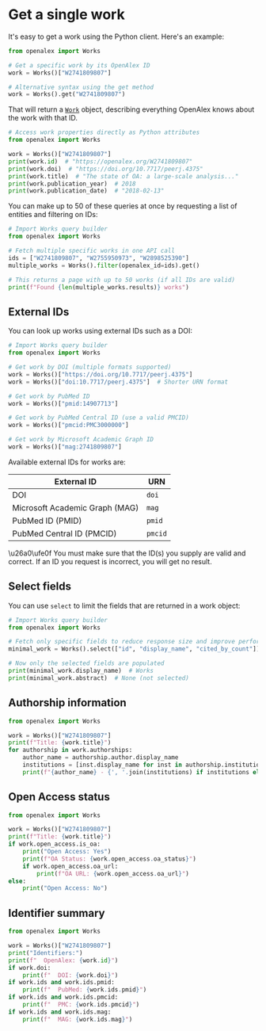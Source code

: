 # Get a single work

It's easy to get a work using the Python client. Here's an example:

```python
from openalex import Works

# Get a specific work by its OpenAlex ID
work = Works()["W2741809807"]

# Alternative syntax using the get method
work = Works().get("W2741809807")
```

That will return a [`Work`](work-object.md) object, describing everything OpenAlex knows about the work with that ID.

```python
# Access work properties directly as Python attributes
from openalex import Works

work = Works()["W2741809807"]
print(work.id)  # "https://openalex.org/W2741809807"
print(work.doi)  # "https://doi.org/10.7717/peerj.4375"
print(work.title)  # "The state of OA: a large-scale analysis..."
print(work.publication_year)  # 2018
print(work.publication_date)  # "2018-02-13"
```

You can make up to 50 of these queries at once by requesting a list of entities and filtering on IDs:

```python
# Import Works query builder
from openalex import Works

# Fetch multiple specific works in one API call
ids = ["W2741809807", "W2755950973", "W2898525390"]
multiple_works = Works().filter(openalex_id=ids).get()

# This returns a page with up to 50 works (if all IDs are valid)
print(f"Found {len(multiple_works.results)} works")
```

## External IDs

You can look up works using external IDs such as a DOI:

```python
# Import Works query builder
from openalex import Works

# Get work by DOI (multiple formats supported)
work = Works()["https://doi.org/10.7717/peerj.4375"]
work = Works()["doi:10.7717/peerj.4375"]  # Shorter URN format

# Get work by PubMed ID
work = Works()["pmid:14907713"]

# Get work by PubMed Central ID (use a valid PMCID)
work = Works()["pmcid:PMC3000000"]

# Get work by Microsoft Academic Graph ID
work = Works()["mag:2741809807"]
```

Available external IDs for works are:

| External ID                    | URN     |
| ------------------------------ | ------- |
| DOI                            | `doi`   |
| Microsoft Academic Graph (MAG) | `mag`   |
| PubMed ID (PMID)               | `pmid`  |
| PubMed Central ID (PMCID)      | `pmcid` |

\u26a0\ufe0f You must make sure that the ID(s) you supply are valid and correct. If an ID you request is incorrect, you will get no result.

## Select fields

You can use `select` to limit the fields that are returned in a work object:

```python
# Import Works query builder
from openalex import Works

# Fetch only specific fields to reduce response size and improve performance
minimal_work = Works().select(["id", "display_name", "cited_by_count"])["W2741809807"]

# Now only the selected fields are populated
print(minimal_work.display_name)  # Works
print(minimal_work.abstract)  # None (not selected)
```

## Authorship information

```python
from openalex import Works

work = Works()["W2741809807"]
print(f"Title: {work.title}")
for authorship in work.authorships:
    author_name = authorship.author.display_name
    institutions = [inst.display_name for inst in authorship.institutions]
    print(f"{author_name} - {', '.join(institutions) if institutions else 'No affiliation'}")
```

## Open Access status

```python
from openalex import Works

work = Works()["W2741809807"]
print(f"Title: {work.title}")
if work.open_access.is_oa:
    print("Open Access: Yes")
    print(f"OA Status: {work.open_access.oa_status}")
    if work.open_access.oa_url:
        print(f"OA URL: {work.open_access.oa_url}")
else:
    print("Open Access: No")
```

## Identifier summary

```python
from openalex import Works

work = Works()["W2741809807"]
print("Identifiers:")
print(f"  OpenAlex: {work.id}")
if work.doi:
    print(f"  DOI: {work.doi}")
if work.ids and work.ids.pmid:
    print(f"  PubMed: {work.ids.pmid}")
if work.ids and work.ids.pmcid:
    print(f"  PMC: {work.ids.pmcid}")
if work.ids and work.ids.mag:
    print(f"  MAG: {work.ids.mag}")
```
